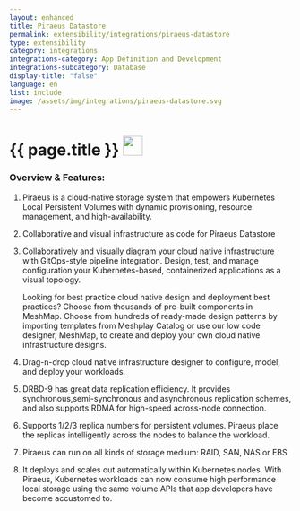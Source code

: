 ```yaml
---
layout: enhanced
title: Piraeus Datastore
permalink: extensibility/integrations/piraeus-datastore
type: extensibility
category: integrations
integrations-category: App Definition and Development
integrations-subcategory: Database
display-title: "false"
language: en
list: include
image: /assets/img/integrations/piraeus-datastore.svg
---
```


<h1>{{ page.title }} <img src="{{ page.image }}" style="width: 35px; height: 35px;" /></h1>


<!-- This needs replaced with the Category property, not the sub-category.
 #### About: Piraeus is a cloud-native storage system that empowers Kubernetes Local Persistent Volumes with dynamic provisioning, resource management, and high-availability. -->

### Overview & Features:

1. Piraeus is a cloud-native storage system that empowers Kubernetes Local Persistent Volumes with dynamic provisioning, resource management, and high-availability.

2. Collaborative and visual infrastructure as code for Piraeus Datastore

4. 
    Collaboratively and visually diagram your cloud native infrastructure with GitOps-style pipeline integration. Design, test, and manage configuration your Kubernetes-based, containerized applications as a visual topology.



    Looking for best practice cloud native design and deployment best practices? Choose from thousands of pre-built components in MeshMap. Choose from hundreds of ready-made design patterns by importing templates from Meshplay Catalog or use our low code designer, MeshMap, to create and deploy your own cloud native infrastructure designs.



5. Drag-n-drop cloud native infrastructure designer to configure, model, and deploy your workloads.

6. DRBD-9 has great data replication efficiency. It provides synchronous,semi-synchronous and asynchronous replication schemes, and also supports RDMA for high-speed across-node connection.

7. Supports 1/2/3 replica numbers for persistent volumes. Piraeus place the replicas intelligently across the nodes to balance the workload.

8. Piraeus can run on all kinds of storage medium: RAID, SAN, NAS or EBS

9. It deploys and scales out automatically within Kubernetes nodes. With Piraeus, Kubernetes workloads can now consume high performance local storage using the same volume APIs that app developers have become accustomed to.


